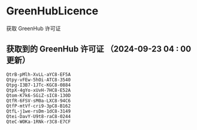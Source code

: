 # GreenHubLicence
获取 GreenHub 许可证
## 获取到的 GreenHub 许可证 （2024-09-23 04 : 00 更新）
```
QtrB-pMlh-XvLL-aYC8-EF5A
Qtpy-vFEw-5hOi-ATC8-3540
Qtpg-I3B7-1JTc-KGC8-0884
QtpX-4gYo-xUvH-7HC8-E52A
Qtom-K7k6-SGiZ-sIC8-130D
QtfR-6FSV-sM0a-LXC8-94C6
QtfP-mtVf-cri9-3pC8-B162
QtfL-j1we-rsDm-1dC8-3149
Qtei-DavY-U9t8-raC8-0244
QteC-WOKa-1RNk-r3C8-E7CF
```

